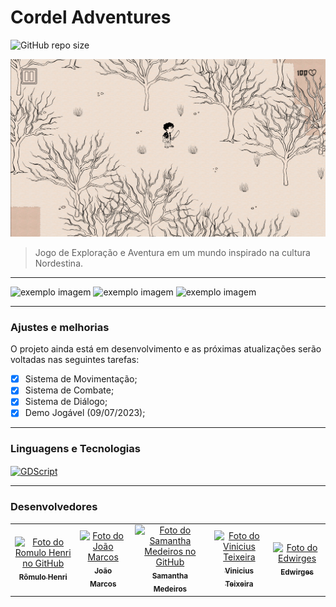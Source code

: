 # Cordel Adventures

![GitHub repo size](https://img.shields.io/github/repo-size/romhenri/CordelAdventures?style=for-the-badge)

<img src="./assets/concept/print20do3.png" alt="exemplo imagem">

> Jogo de Exploração e Aventura em um mundo inspirado na cultura Nordestina.

<hr>

<div display="inline">
<img width="32.8%" src="./assets/concept/print1.png" alt="exemplo imagem">
<img width="32.9%" src="./assets/concept/print2.png" alt="exemplo imagem">
<img width="32.9%" src="./assets/concept/print3.png" alt="exemplo imagem">
</div>

<hr>

### Ajustes e melhorias

O projeto ainda está em desenvolvimento e as próximas atualizações serão voltadas nas seguintes tarefas:

-   [x] Sistema de Movimentação;
-   [x] Sistema de Combate;
-   [x] Sistema de Diálogo;
-   [x] Demo Jogável (09/07/2023);

<hr>

### Linguagens e Tecnologias

<a href="#" target="_blank">
<img align="center" alt="GDScript" height="60" width="54" src="./assets/icons/godot.svg"></a>

</div>

<hr>

### Desenvolvedores

<table>
  <tr>
    <td align="center">
      <a href="https://github.com/romhenri">
        <img src="https://avatars.githubusercontent.com/u/123867521?v=4" width="100px;" alt="Foto do Romulo Henri no GitHub"/><br>
        <sub>
          <b>Rômulo Henri</b>
        </sub>
      </a>
    </td>
    <td align="center">
      <a href="https://github.com/j4marcos">
        <img src="https://avatars.githubusercontent.com/u/28969800?v=4" width="100px;" alt="Foto do João Marcos"/><br>
        <sub>
          <b>João Marcos</b>
        </sub>
      </a>
    </td>
    <td align="center">
      <a href="https://github.com/sammid37">
        <img src="https://avatars.githubusercontent.com/u/23618006?v=4" width="100px;" alt="Foto do Samantha Medeiros no GitHub"/><br>
        <sub>
          <b>Samantha Medeiros</b>
        </sub>
      </a>
    </td>
    <td align="center">
      <a href="https://github.com/Teixeira007">
        <img src="https://avatars.githubusercontent.com/u/63069432?v=4" width="100px;" alt="Foto do Vinicius Teixeira"/><br>
        <sub>
          <b>Vinicius Teixeira</b>
        </sub>
      </a>
    </td>
    <td align="center">
      <a href="https://github.com/Edwirgess">
        <img src="https://avatars.githubusercontent.com/u/106113740?v=4" width="100px;" alt="Foto do Edwirges"/><br>
        <sub>
          <b>Edwirges</b>
        </sub>
      </a>
    </td>
  </tr>
</table>

<br>
